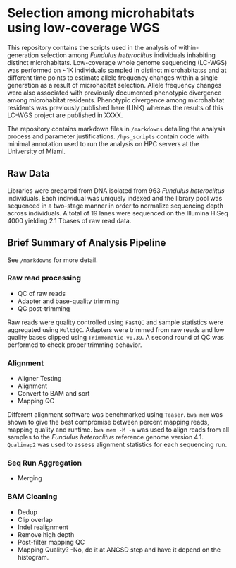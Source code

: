 # Selection among microhabitats using low-coverage WGS

This repository contains the scripts used in the analysis of within-generation selection among *Fundulus heteroclitus* individuals inhabiting distinct microhabitats. Low-coverage whole genome sequencing (LC-WGS) was performed on ~1K individuals sampled in distinct microhabitatss and at different time points to estimate allele frequency changes within a single generation as a result of microhabitat selection. Allele frequency changes were also associated with previously documented phenotypic divergence among microhabitat residents. Phenotypic divergence among microhabitat residents was previously published here (LINK) whereas the results of this LC-WGS project are published in XXXX.

The repository contains markdown files in `/markdowns` detailing the analysis process and parameter justifications. `/hps_scripts` contain code with minimal annotation used to run the analysis on HPC servers at the University of Miami.

## Raw Data

Libraries were prepared from DNA isolated from 963 *Fundulus heteroclitus* individuals. Each individual was uniquely indexed and the library pool was sequenced in a two-stage manner in order to normalize sequencing depth across individuals. A total of 19 lanes were sequenced on the Illumina HiSeq 4000 yielding 2.1 Tbases of raw read data.

## Brief Summary of Analysis Pipeline

See `/markdowns` for more detail.

### Raw read processing

* QC of raw reads
* Adapter and base-quality trimming
* QC post-trimming

Raw reads were quality controlled using `FastQC` and sample statistics were aggregated using `MultiQC`.
Adapters were trimmed from raw reads and low quality bases clipped using `Trimmomatic-v0.39`.
A second round of QC was performed to check proper trimming behavior.

### Alignment

* Aligner Testing
* Alignment
* Convert to BAM and sort
* Mapping QC

Different alignment software was benchmarked using `Teaser`. `bwa mem` was shown to give the best compromise between percent mapping reads, mapping quality and runtime.
`bwa mem -M -a` was used to align reads from all samples to the *Fundulus heteroclitus* reference genome version 4.1.
`Qualimap2` was used to assess alignment statistics for each sequencing run.

### Seq Run Aggregation

* Merging

### BAM Cleaning

* Dedup
* Clip overlap
* Indel realignment
* Remove high depth
* Post-filter mapping QC
* Mapping Quality? -No, do it at ANGSD step and have it depend on the histogram.


